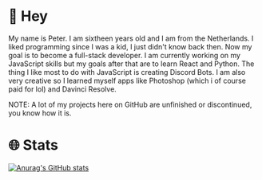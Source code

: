 # 👋 Hey
My name is Peter. I am sixtheen years old and I am from the Netherlands. I liked programming since I was a kid, I just didn't know back then. Now my goal is to become a full-stack developer. I am currently working on my JavaScript skills but my goals after that are to learn React and Python. The thing I like most to do with JavaScript is creating Discord Bots. I am also very creative so I learned myself apps like Photoshop (which i of course paid for lol) and Davinci Resolve.

NOTE: A lot of my projects here on GitHub are unfinished or discontinued, you know how it is.

# 🌐 Stats
[![Anurag's GitHub stats](https://github-readme-stats.vercel.app/api?username=petervanderheijden)](https://github.com/anuraghazra/github-readme-stats)

